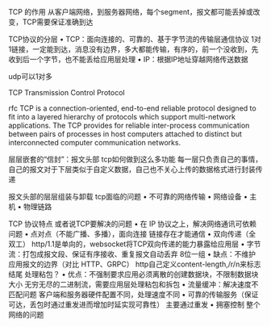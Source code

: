 TCP 的作用
从客户端网络，到服务器网络，每个segment，报文都可能丢掉或改变，TCP需要保证准确到达

TCP协议的分层
• TCP：面向连接的、可靠的、基于字节流的传输层通信协议   1对1链接，一定能到达，消息没有边界，多大都能传输，有序的，前一个没收到，先收到后一个字节，也不能丢给应用层处理
• IP：根据IP地址穿越网络传送数据

 udp可以1对多

TCP  Transmission Control Protocol


rfc
TCP is a connection-oriented, end-to-end reliable protocol designed to
fit into a layered hierarchy of protocols which support multi-network
applications.  The TCP provides for reliable inter-process
communication between pairs of processes in host computers attached to
distinct but interconnected computer communication networks.


层层嵌套的“信封”：报文头部   tcp如何做到这么多功能
   每一层只负责自己的事情，自己的报文对于下层类似于自定义数据，自己也不关心上传的数据格式进行封装传递



报文头部的层层组装与卸载    tcp面临的问题
• 不可靠的网络传输
  • 网络设备
  • 主机
  • 物理链路


TCP 协议特点  或者说TCP要解决的问题
• 在 IP 协议之上，解决网络通讯可依赖问题
  • 点对点（不能广播、多播），面向连接    链接存在才能通信
  • 双向传递（全双工）  http/1.1是单向的，websocket将TCP双向传递的能力暴露给应用层
  • 字节流：打包成报文段、保证有序接收、重复报文自动丢弃   8位一组
     • 缺点：不维护应用报文的边界（对比 HTTP、GRPC）   http自己定义content-length,/r/n来标志结尾 处理粘包？
     • 优点：不强制要求应用必须离散的创建数据块，不限制数据块大小   无穷无尽的二进制流，需要应用层处理粘包和拆包
  • 流量缓冲：解决速度不匹配问题    客户端和服务器硬件配置不同，处理速度不同
  • 可靠的传输服务（保证可达，丢包时通过重发进而增加时延实现可靠性） 主要通过重发
  • 拥塞控制     整个网络的问题